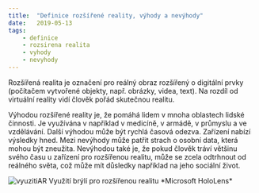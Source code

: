```yaml
---
title:  "Definice rozšířené reality, výhody a nevýhody"
date:   2019-05-13
tags: 
    - definice
    - rozsirena realita
    - vyhody
    - nevyhody
---
```


Rozšířená realita je označení pro reálný obraz rozšířený o digitální prvky (počítačem vytvořené objekty, např. obrázky, videa, text). Na rozdíl od virtuální reality vidí člověk pořád skutečnou realitu. 

Výhodou rozšířené reality je, že pomáhá lidem v mnoha oblastech lidské činnosti. Je využívána v například v medicíně, v armádě, v průmyslu a ve vzdělávání. Další výhodou může být rychlá časová odezva. Zařízení nabízí výsledky hned. 
Mezi nevýhody může patřit strach o osobní data, která mohou být zneužita. Nevýhodou také je, že pokud člověk tráví většinu svého času u zařízení pro rozšířenou realitu, může se zcela odtrhnout od reálného světa, což může mít důsledky například na jeho sociální život. 


<img src="https://is.muni.cz/www/488373/production-1555146121991-vu4evuohb-011e8a49dee90333356df320f36c4dac.jpeg" alt="vyuzitiAR">
Využití brýlí pro rozšířenou realitu *Microsoft HoloLens*